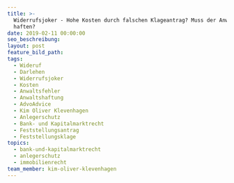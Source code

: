```yaml
---
title: >-
  Widerrufsjoker - Hohe Kosten durch falschen Klageantrag? Muss der Anwalt
  haften?
date: 2019-02-11 00:00:00
seo_beschreibung:
layout: post
feature_bild_path:
tags:
  - Wideruf
  - Darlehen
  - Widerrufsjoker
  - Kosten
  - Anwaltsfehler
  - Anwaltshaftung
  - AdvoAdvice
  - Kim Oliver Klevenhagen
  - Anlegerschutz
  - Bank- und Kapitalmarktrecht
  - Feststellungsantrag
  - Feststellungsklage
topics:
  - bank-und-kapitalmarktrecht
  - anlegerschutz
  - immobilienrecht
team_member: kim-oliver-klevenhagen
---
```


